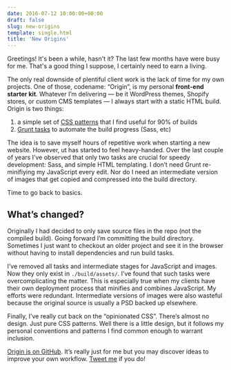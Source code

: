 ```yaml
---
date: 2016-07-12 10:00:00+00:00
draft: false
slug: new-origins
template: single.html
title: 'New Origins'
---
```


Greetings! It's been a while, hasn't it? The last few months have were busy for me. That's a good thing I suppose, I certainly need to earn a living.

The only real downside of plentiful client work is the lack of time for my own projects. One of those, codename: “Origin”, is my personal **front-end starter kit**. Whatever I’m delivering — be it WordPress themes, Shopify stores, or custom CMS templates — I always start with a static HTML build. Origin is two things:

1. a simple set of [CSS patterns](http://dbushell.github.io/dbushell-Origin/dev.html) that I find useful for 90% of builds
2. [Grunt tasks](https://github.com/dbushell/dbushell-Origin) to automate the build progress (Sass, etc)


The idea is to save myself hours of repetitive work when starting a new website. However, ut has started to feel heavy-handed. Over the last couple of years I’ve observed that only two tasks are crucial for speedy development: Sass, and simple HTML templating. I don’t need Grunt re-minifiying my JavaScript every edit. Nor do I need an intermediate version of images that get copied and compressed into the build directory.

Time to go back to basics.

## What’s changed?

Originally I had decided to only save source files in the repo (not the compiled build). Going forward I’m committing the build directory. Sometimes I just want to checkout an older project and see it in the browser without having to install dependencies and run build tasks.

I’ve removed all tasks and intermediate stages for JavaScript and images. Now they only exist in `./build/assets/`. 
I’ve found that such tasks were overcomplicating the matter. This is especially true when my clients have their own deployment process that minifies and combines JavaScript. My efforts were redundant. Intermediate versions of images were also wasteful because the original source is usually a PSD backed up elsewhere.

Finally, I’ve really cut back on the “opinionated CSS”. There’s almost no design. Just pure CSS patterns. Well there is a little design, but it follows my personal conventions and patterns I find common enough to warrant inclusion.

[Origin is on GitHub](https://github.com/dbushell/dbushell-Origin). It’s really just for me but you may discover ideas to improve your own workflow. [Tweet me](https://twitter.com/dbushell) if you do!